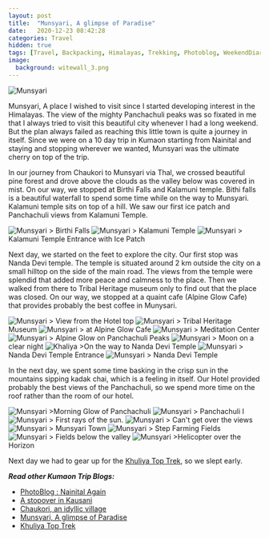 ```yaml
---
layout: post
title:  "Munsyari, A glimpse of Paradise"
date:   2020-12-23 08:42:28
categories: Travel
hidden: true
tags: [Travel, Backpacking, Himalayas, Trekking, Photoblog, WeekendDiaries]
image:
  background: witewall_3.png
---
```

<img src="https://i.imgur.com/sJRWcGi.jpg" alt="Munsyari">

Munsyari, A place I wished to visit since I started developing interest in the Himalayas. The view of the mighty Panchachuli peaks was so fixated in me that I always tried to visit this beautiful city whenever I had a long weekend. But the plan always failed as reaching this little town is quite a journey in itself. Since we were on a 10 day trip in Kumaon starting from Nainital and staying and stopping wherever we wanted, Munsyari was the ultimate cherry on top of the trip. 

In our journey from Chaukori to Munsyari via Thal, we crossed beautiful pine forest and drove above the clouds as the valley below was covered in mist. On our way, we stopped at Birthi Falls and Kalamuni temple. Bithi falls is a beautiful waterfall to spend some time while on the way to Munsyari. Kalamuni temple sits on top of a hill. We saw our first ice patch and Panchachuli views from Kalamuni Temple. 

<img src="https://i.imgur.com/lMocFra.jpg" alt="Munsyari">
> Birthi Falls

<img src="https://i.imgur.com/5MAFJuT.jpg" alt="Munsyari">
> Kalamuni Temple

<img src="https://i.imgur.com/64MEgj6.jpg" alt="Munsyari">
> Kalamuni Temple Entrance with Ice Patch

Next day, we started on the feet to explore the city. Our first stop was Nanda Devi temple. The temple is situated around 2 km outside the city on a small hilltop on the side of the main road. The views from the temple were splendid that added more peace and calmness to the place. Then we walked from there to Tribal Heritage museum only to find out that the place was closed. On our way, we stopped at a quaint cafe (Alpine Glow Cafe) that provides probably the best coffee in Munysari. 

<img src="https://i.imgur.com/ZlBEAmL.jpg" alt="Munsyari">
> View from the Hotel top

<img src="https://i.imgur.com/JFIhbZp.jpg" alt="Munsyari">
> Tribal Heritage Museum

<img src="https://i.imgur.com/pdpmJpr.jpg" alt="Munsyari">
> at Alpine Glow Cafe

<img src="https://i.imgur.com/OqJvxDt.jpg" alt="Munsyari">
> Meditation Center

<img src="https://i.imgur.com/n2rGFDq.jpg" alt="Munsyari">
> Alpine Glow on Panchachuli Peaks

<img src="https://i.imgur.com/WFrYRFa.jpg" alt="Munsyari">
> Moon on a clear night

<img src="https://i.imgur.com/Gfv3rJg.jpg" alt="Khaliya">
>On the way to Nanda Devi Temple

<img src="https://i.imgur.com/nUfipsU.jpg" alt="Munsyari">
> Nanda Devi Temple Entrance

<img src="https://i.imgur.com/noxOVto.jpg" alt="Munsyari">
> Nanda Devi Temple 

In the next day, we spent some time basking in the crisp sun in the mountains sipping kadak chai, which is a feeling in itself. Our Hotel provided probably the best views of the Panchachuli, so we spend more time on the roof rather than the room of our hotel.

<img src="https://i.imgur.com/eUAv1Qv.jpg" alt="Munsyari">
>Morning Glow of Panchachuli

<img src="https://i.imgur.com/diDAX2F.jpg" alt="Munsyari">
> Panchachuli I

<img src="https://i.imgur.com/Rv6fBXg.jpg" alt="Munsyari">
> First rays of the sun. 

<img src="https://i.imgur.com/TBy5lvg.jpg" alt="Munsyari">
> Can't get over the views

<img src="https://i.imgur.com/7LKzLTK.jpg" alt="Munsyari">
> Munsyari Town

<img src="https://i.imgur.com/tjmNqBM.jpg" alt="Munsyari">
> Step Farming Fields

<img src="https://i.imgur.com/wj4Pwtx.jpg" alt="Munsyari">
> Fields below the valley

<img src="https://i.imgur.com/MPK2sIj.jpg" alt="Munsyari">
>Helicopter over the Horizon

Next day we had to gear up for the <a href="https://yogeshpandey.in/travel/2020/12/24/Khaliya-Top.html">Khuliya Top Trek</a>, so we slept early. 

**_Read other Kumaon Trip Blogs:_**

+ <a href="https://yogeshpandey.in/travel/2020/12/18/Nainital.html">PhotoBlog : Nainital Again</a>
+ <a href="https://yogeshpandey.in/travel/2020/12/20/Kausani.html">A stopover in Kausani</a>
+ <a href="https://yogeshpandey.in/travel/2020/12/22/Chaukori.html">Chaukori, an idyllic village</a>
+ <a href="https://yogeshpandey.in/travel/2020/12/23/Munsyari.html">Munsyari, A glimpse of Paradise</a>
+ <a href="https://yogeshpandey.in/travel/2020/12/24/Khaliya-Top.html">Khuliya Top Trek</a>

